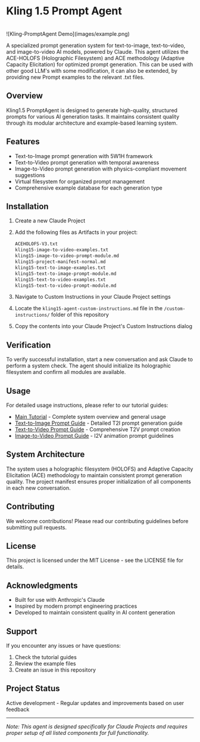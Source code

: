 # Kling 1.5 Prompt Agent
<br/>
![Kling-PromptAgent Demo](images/example.png)

A specialized prompt generation system for text-to-image, text-to-video, and image-to-video AI models, powered by Claude. This agent utilizes the ACE-HOLOFS (Holographic Filesystem) and ACE methodology (Adaptive Capacity Elicitation) for optimized prompt generation. This can be used with other good LLM's with some modification, it can also be extended, by providing new Prompt examples to the relevant .txt files.

## Overview

Kling1.5 PromptAgent is designed to generate high-quality, structured prompts for various AI generation tasks. It maintains consistent quality through its modular architecture and example-based learning system.

## Features

- Text-to-Image prompt generation with 5W1H framework
- Text-to-Video prompt generation with temporal awareness
- Image-to-Video prompt generation with physics-compliant movement suggestions
- Virtual filesystem for organized prompt management
- Comprehensive example database for each generation type

## Installation

1. Create a new Claude Project
2. Add the following files as Artifacts in your project:
   ```
   ACEHOLOFS-V3.txt
   kling15-image-to-video-examples.txt
   kling15-image-to-video-prompt-module.md
   kling15-project-manifest-normal.md
   kling15-text-to-image-examples.txt
   kling15-text-to-image-prompt-module.md
   kling15-text-to-video-examples.txt
   kling15-text-to-video-prompt-module.md
   ```

3. Navigate to Custom Instructions in your Claude Project settings
4. Locate the `kling15-agent-custom-instructions.md` file in the `/custom-instructions/` folder of this repository
5. Copy the contents into your Claude Project's Custom Instructions dialog

## Verification

To verify successful installation, start a new conversation and ask Claude to perform a system check. The agent should initialize its holographic filesystem and confirm all modules are available.

## Usage

For detailed usage instructions, please refer to our tutorial guides:

- [Main Tutorial](/tutorial/README.md) - Complete system overview and general usage
- [Text-to-Image Prompt Guide](/tutorial/text-to-image-prompt-guide.md) - Detailed T2I prompt generation guide
- [Text-to-Video Prompt Guide](/tutorial/text-to-video-prompt-guide.md) - Comprehensive T2V prompt creation
- [Image-to-Video Prompt Guide](/tutorial/image-to-video-prompt-guide.md) - I2V animation prompt guidelines

## System Architecture

The system uses a holographic filesystem (HOLOFS) and Adaptive Capacity Elicitation (ACE) methodology to maintain consistent prompt generation quality. The project manifest ensures proper initialization of all components in each new conversation.

## Contributing

We welcome contributions! Please read our contributing guidelines before submitting pull requests.

## License

This project is licensed under the MIT License - see the LICENSE file for details.

## Acknowledgments

- Built for use with Anthropic's Claude
- Inspired by modern prompt engineering practices
- Developed to maintain consistent quality in AI content generation

## Support

If you encounter any issues or have questions:
1. Check the tutorial guides
2. Review the example files
3. Create an issue in this repository

## Project Status

Active development - Regular updates and improvements based on user feedback

---

*Note: This agent is designed specifically for Claude Projects and requires proper setup of all listed components for full functionality.*
